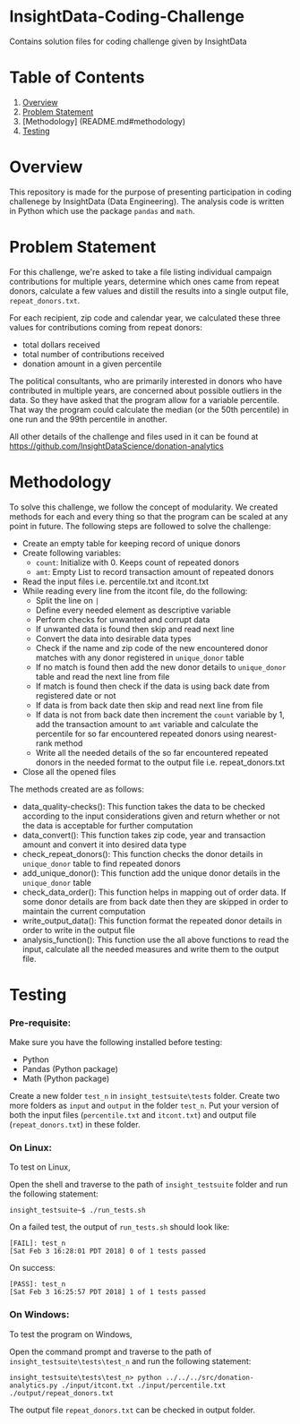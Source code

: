 # InsightData-Coding-Challenge
Contains solution files for coding challenge given by InsightData

# Table of Contents
1. [Overview](README.md#overview)
2. [Problem Statement](README.md#problem-statement)
3. [Methodology] (README.md#methodology)
3. [Testing](README.md#testing)


# Overview

This repository is made for the purpose of presenting participation in coding challenege by InsightData (Data Engineering).
The analysis code is written in Python which use the package `pandas` and `math`.

# Problem Statement

For this challenge, we're asked to take a file listing individual campaign contributions for multiple years, determine which ones came from repeat donors, calculate a few values and distill the results into a single output file, `repeat_donors.txt`.

For each recipient, zip code and calendar year, we calculated these three values for contributions coming from repeat donors:

* total dollars received
* total number of contributions received 
* donation amount in a given percentile

The political consultants, who are primarily interested in donors who have contributed in multiple years, are concerned about possible outliers in the data. So they have asked that the program allow for a variable percentile. That way the program could calculate the median (or the 50th percentile) in one run and the 99th percentile in another.

All other details of the challenge and files used in it can be found at https://github.com/InsightDataScience/donation-analytics

# Methodology

To solve this challenge, we follow the concept of modularity. We created methods for each and every thing so that the program can be scaled at any point in future.
The following steps are followed to solve the challenge:

* Create an empty table for keeping record of unique donors
* Create following variables:
	* `count`: Initialize with 0. Keeps count of repeated donors
	* `amt`: Empty List to record transaction amount of repeated donors
* Read the input files i.e. percentile.txt and itcont.txt
* While reading every line from the itcont file, do the following:
	* Split the line on `|`
	* Define every needed element as descriptive variable
	* Perform checks for unwanted and corrupt data
	* If unwanted data is found then skip and read next line
	* Convert the data into desirable data types
	* Check if the name and zip code of the new encountered donor matches with any donor registered in `unique_donor` table
	* If no match is found then add the new donor details to `unique_donor` table and read the next line from file
	* If match is found then check if the data is using back date from registered date or not
	* If data is from back date then skip and read next line from file
	* If data is not from back date then increment the `count` variable by 1, add the transaction amount to `amt` variable and calculate the percentile for so far encountered repeated donors using nearest-rank method
	* Write all the needed details of the so far encountered repeated donors in the needed format to the output file i.e. repeat_donors.txt
* Close all the opened files

The methods created are as follows:

* data_quality-checks(): This function takes the data to be checked according to the input considerations given and return whether or not the data is acceptable for further computation
* data_convert(): This function takes zip code, year and transaction amount and convert it into desired data type
* check_repeat_donors(): This function checks the donor details in `unique_donor` table to find repeated donors 
* add_unique_donor(): This function add the unique donor details in the `unique_donor` table
* check_data_order(): This function helps in mapping out of order data. If some donor details are from back date then they are skipped in order to maintain the current computation
* write_output_data(): This function format the repeated donor details in order to write in the output file
* analysis_function(): This function use the all above functions to read the input, calculate all the needed measures and write them to the output file.

# Testing

### Pre-requisite:

Make sure you have the following installed before testing:

* Python
* Pandas (Python package)
* Math (Python package)

Create a new folder `test_n` in `insight_testsuite\tests` folder. Create two more folders as `input` and `output` in the folder `test_n`. Put your version of both the input files (`percentile.txt` and `itcont.txt`) and output file (`repeat_donors.txt`) in these folder.

### On Linux:

To test on Linux,

Open the shell and traverse to the path of `insight_testsuite` folder and run the following statement:

	insight_testsuite~$ ./run_tests.sh

On a failed test, the output of `run_tests.sh` should look like:

    [FAIL]: test_n
    [Sat Feb 3 16:28:01 PDT 2018] 0 of 1 tests passed

On success:

    [PASS]: test_n
    [Sat Feb 3 16:25:57 PDT 2018] 1 of 1 tests passed
	
### On Windows:

To test the program on Windows,

Open the command prompt and traverse to the path of `insight_testsuite\tests\test_n` and run the following statement:

	insight_testsuite\tests\test_n> python ../../../src/donation-analytics.py ./input/itcont.txt ./input/percentile.txt ./output/repeat_donors.txt

The output file `repeat_donors.txt` can be checked in output folder.

